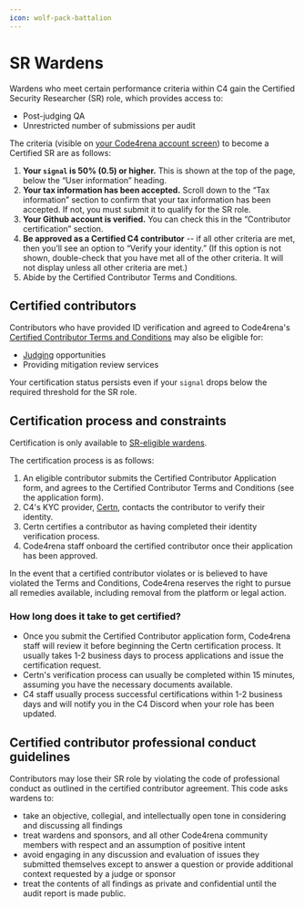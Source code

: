 ```yaml
---
icon: wolf-pack-battalion
---
```


# SR Wardens

Wardens who meet certain performance criteria within C4 gain the Certified Security Researcher (SR) role, which provides access to:

* Post-judging QA
* Unrestricted number of submissions per audit

The criteria (visible on [your Code4rena account screen](https://code4rena.com/account)) to become a Certified SR are as follows:

1. **Your `signal` is 50% (0.5) or higher.** This is shown at the top of the page, below the “User information” heading.
2. **Your tax information has been accepted.** Scroll down to the “Tax information” section to confirm that your tax information has been accepted. If not, you must submit it to qualify for the SR role.
3. **Your Github account is verified.** You can check this in the “Contributor certification” section.
4. **Be approved as a Certified C4 contributor** -- if all other criteria are met, then you’ll see an option to “Verify your identity.” (If this option is not shown, double-check that you have met all of the other criteria. It will not display unless all other criteria are met.)
5. Abide by the Certified Contributor Terms and Conditions.

## Certified contributors

Contributors who have provided ID verification and agreed to Code4rena's [Certified Contributor Terms and Conditions](https://code4rena.com/certified-contributor-terms-and-conditions) may also be eligible for:

* [Judging](judges.md) opportunities
* Providing mitigation review services

Your certification status persists even if your `signal` drops below the required threshold for the SR role.

## Certification process and constraints

Certification is only available to [SR-eligible wardens](sr-wardens.md).

The certification process is as follows:

1. An eligible contributor submits the Certified Contributor Application form, and agrees to the Certified Contributor Terms and Conditions (see the application form).
2. C4's KYC provider, [Certn](https://certn.co/), contacts the contributor to verify their identity.
3. Certn certifies a contributor as having completed their identity verification process.
4. Code4rena staff onboard the certified contributor once their application has been approved.

In the event that a certified contributor violates or is believed to have violated the Terms and Conditions, Code4rena reserves the right to pursue all remedies available, including removal from the platform or legal action.

### How long does it take to get certified?

* Once you submit the Certified Contributor application form, Code4rena staff will review it before beginning the Certn certification process. It usually takes 1-2 business days to process applications and issue the certification request.
* Certn's verification process can usually be completed within 15 minutes, assuming you have the necessary documents available.
* C4 staff usually process successful certifications within 1-2 business days and will notify you in the C4 Discord when your role has been updated.

## Certified contributor professional conduct guidelines

Contributors may lose their SR role by violating the code of professional conduct as outlined in the certified contributor agreement. This code asks wardens to:

* take an objective, collegial, and intellectually open tone in considering and discussing all findings
* treat wardens and sponsors, and all other Code4rena community members with respect and an assumption of positive intent
* avoid engaging in any discussion and evaluation of issues they submitted themselves except to answer a question or provide additional context requested by a judge or sponsor
* treat the contents of all findings as private and confidential until the audit report is made public.
